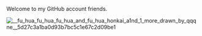 Welcome to my GitHub account friends.

![__fu_hua_fu_hua_fu_hua_and_fu_hua_honkai_a1nd_1_more_drawn_by_qqqne__5d27c3a1ba0d93b7bc5c1e67c2d09be1](https://github.com/NoelGIJR/NoelGIJR/assets/115152799/e5571cf4-544a-4161-ac21-4701c06773a0)
